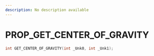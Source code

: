 ```yaml
---
description: No description available 
---
```


# PROP\_GET_CENTER_OF_GRAVITY

```cpp
int GET_CENTER_OF_GRAVITY(int _Unk0, int _Unk1);
```